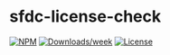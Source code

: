 # sfdc-license-check

[![NPM](https://img.shields.io/npm/v/sfdc-license-check.svg?label=sfdc-license-check)](https://www.npmjs.com/package/sfdc-license-check) [![Downloads/week](https://img.shields.io/npm/dw/sfdc-license-check.svg)](https://npmjs.org/package/sfdc-license-check) [![License](https://img.shields.io/badge/License-BSD%203--Clause-brightgreen.svg)](https://raw.githubusercontent.com/salesforcecli/sfdc-license-check/main/LICENSE.txt)
